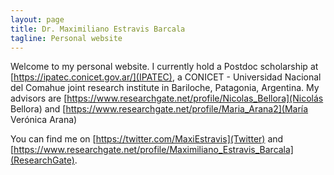 ```yaml
---
layout: page
title: Dr. Maximiliano Estravis Barcala
tagline: Personal website
---
```


Welcome to my personal website. I currently hold a Postdoc scholarship at [https://ipatec.conicet.gov.ar/](IPATEC), a CONICET - Universidad Nacional del Comahue joint research institute in Bariloche, Patagonia, Argentina. My advisors are [https://www.researchgate.net/profile/Nicolas_Bellora](Nicolás Bellora) and [https://www.researchgate.net/profile/Maria_Arana2](María Verónica Arana)

You can find me on [https://twitter.com/MaxiEstravis](Twitter) and [https://www.researchgate.net/profile/Maximiliano_Estravis_Barcala](ResearchGate).
